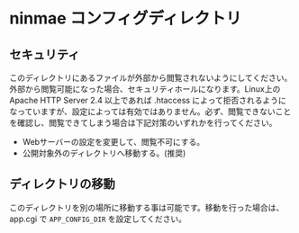# ninmae コンフィグディレクトリ

## セキュリティ

このディレクトリにあるファイルが外部から閲覧されないようにしてください。外部から閲覧可能になった場合、セキュリティホールになります。Linux上のApache HTTP Server 2.4 以上であれば .htaccess によって拒否されるようになっていますが、設定によっては有効ではありません。必ず、閲覧できないことを確認し、閲覧できてしまう場合は下記対策のいずれかを行ってください。

* Webサーバーの設定を変更して、閲覧不可にする。
* 公開対象外のディレクトリへ移動する。(推奨)

## ディレクトリの移動

このディレクトリを別の場所に移動する事は可能です。移動を行った場合は、app.cgi で `APP_CONFIG_DIR` を設定してください。
